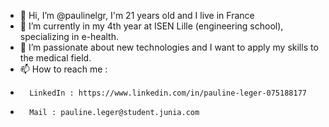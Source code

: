 - 👋 Hi, I’m @paulinelgr, I'm 21 years old and I live in France
- 🌱 I’m currently in my 4th year at ISEN Lille (engineering school), specializing in e-health.
- 💞️ I’m passionate about new technologies and I want to apply my skills to the medical field.
- 📫 How to reach me : 
-       LinkedIn : https://www.linkedin.com/in/pauline-leger-075188177
-       Mail : pauline.leger@student.junia.com
